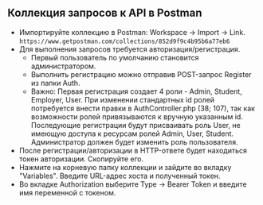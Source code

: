 ## Коллекция запросов к API в Postman

- Импортируйте коллекцию в Postman: Workspace -> Import -> Link.
```https://www.getpostman.com/collections/852d9f9c4b95b6a77eb6```
- Для выполнения запросов требуется авторизация/регистрация. 
    - Первый пользователь по умолчанию становится администратором. 
    - Выполнить регистрацию можно отправив POST-запрос Register из папки Auth. 
    - Важно: Первая регистрация создает 4 роли - Admin, Student, Employer, User. При изменении стандартных id ролей потребуется внести правки в AuthController.php (38; 107), так как возможности ролей привязываются к вручную указанным id.
    Последующие регистрации будут присваивать роль User, не имеющую доступа к ресурсам ролей Admin, User, Student. Администратор должен будет
    изменить роль пользователя.
- После регистрации/авторизации в HTTP-ответе будет находиться токен авторизации. Скопируйте его.
- Нажмите на корневую папку коллекции и зайдите во вкладку "Variables". Введите URL-адрес хоста и полученный токен.
- Во вкладке Authorization выберите Type -> Bearer Token и введите имя переменной с токеном. 